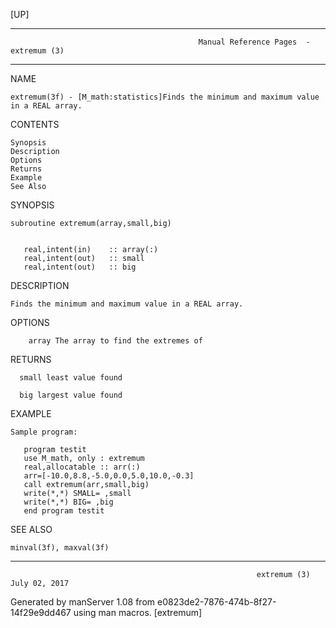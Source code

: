[UP]

-----------------------------------------------------------------------------------------------------------------------------------
                                              Manual Reference Pages  - extremum (3)
-----------------------------------------------------------------------------------------------------------------------------------
                                                                 
NAME

    extremum(3f) - [M_math:statistics]Finds the minimum and maximum value in a REAL array.

CONTENTS

    Synopsis
    Description
    Options
    Returns
    Example
    See Also

SYNOPSIS

    subroutine extremum(array,small,big)


       real,intent(in)    :: array(:)
       real,intent(out)   :: small
       real,intent(out)   :: big



DESCRIPTION

    Finds the minimum and maximum value in a REAL array.

OPTIONS

        array The array to find the extremes of

RETURNS

      small least value found

      big largest value found

EXAMPLE

    Sample program:

       program testit
       use M_math, only : extremum
       real,allocatable :: arr(:)
       arr=[-10.0,8.8,-5.0,0.0,5.0,10.0,-0.3]
       call extremum(arr,small,big)
       write(*,*) SMALL= ,small
       write(*,*) BIG= ,big
       end program testit



SEE ALSO

    minval(3f), maxval(3f)

-----------------------------------------------------------------------------------------------------------------------------------

                                                           extremum (3)                                               July 02, 2017

Generated by manServer 1.08 from e0823de2-7876-474b-8f27-14f29e9dd467 using man macros.
                                                            [extremum]
